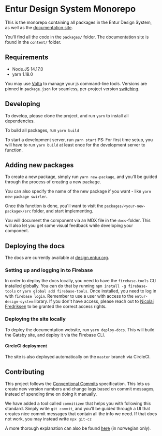 # Entur Design System Monorepo

This is the monorepo containing all packages in the Entur Design System, as well as the [documentation site](design.entur.org).

You'll find all the code in the `packages/` folder. The documentation site is found in the `content/` folder.

## Requirements

- Node.JS 14.17.0
- yarn 1.18.0

You may use [Volta](https://docs.volta.sh/guide/) to manage your js command-line tools. Versions are pinned in `package.json` for seamless, per-project version [switching](https://docs.volta.sh/guide/understanding#managing-your-project).

## Developing

To develop, please clone the project, and run `yarn` to install all dependencies.

To build all packages, run `yarn build`

To start a development server, run `yarn start`
PS: For first time setup, you will have to run `yarn build` at least once for the development server to function.

## Adding new packages

To create a new package, simply run `yarn new-package`, and you'll be guided through the process of creating a new package.

You can also specify the name of the new package if you want - like `yarn new-package swirler`.

Once this function is done, you'll want to visit the `packages/<your-new-package>/src` folder, and start implementing.

You will document the component via an MDX file in the `docs`-folder. This will also let you get some visual feedback while developing your component.

## Deploying the docs

The docs are currently available at [design.entur.org](https://design.entur.org).

### Setting up and logging in to Firebase

In order to deploy the docs locally, you need to have the `firebase-tools` CLI installed globally. You can do that by running `npm install -g firebase-tools` or `yarn global add firebase-tools`. Once installed, you need to log in with `firebase login`. Remember to use a user with access to the `entur-design-system` library. If you don't have access, please reach out to [Nicolai Fredriksen](mailto:nicolai.fredriksen@entur.org) to be granted the correct access rights.

### Deploying the site locally

To deploy the documentation website, run `yarn deploy-docs`. This will build the Gatsby site, and deploy it via the Firebase CLI.

#### CircleCI deployment

The site is also deployed automatically on the `master` branch via CircleCI.

## Contributing

This project follows the [Conventional Commits](https://www.conventionalcommits.org/en/v1.0.0-beta.4/) specification. This lets us create new version numbers and change logs based on commit messages, instead of spending time on doing it manually.

We have added a tool called `commitizen` that helps you with following this standard. Simply write `git commit`, and you'll be guided through a UI that creates nice commit messages that contain all the info we need. If that does not work, you may instead write `npx git-cz`

A more thorough explanation can also be found [here](https://design.entur.org/kom-i-gang/for-utviklere/bidra) (in norwegian only).
